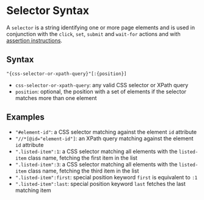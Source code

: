 # Selector Syntax

A `selector` is a string identifying one or more page elements and is used in conjunction with the 
`click`,  `set`, `submit` and `wait-for` actions and with [assertion instructions](/assertion-syntax.md).

## Syntax

`"{css-selector-or-xpath-query}"[:{position}]`

- `css-selector-or-xpath-query`: any valid CSS selector or XPath query
- `position`: optional, the position with a set of elements if the selector matches more than one element

## Examples

- `"#element-id"`: a CSS selector matching against the element `id` attribute
- `"//*[@id="element-id"]`: an XPath query matching against the element `id` attribute
- `".listed-item":1`: a CSS selector matching all elements with the `listed-item` class name, fetching the first item in the list
- `".listed-item":3`: a CSS selector matching all elements with the `listed-item` class name, fetching the third item in the list
- `".listed-item":first`: special position keyword `first` is equivalent to `:1`
- `".listed-item":last`: special position keyword `last` fetches the last matching item
